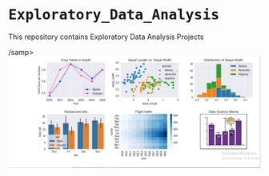 # <b><samp>Exploratory_Data_Analysis</samp></b>

This repository contains Exploratory Data Analysis Projects 


/samp><img src= "https://github.com/FavourOgboi/Exploratory_Data_Analysis/blob/main/Assets/Exploratory%20data%20analysis.PNG" width="600px" length ="600px">
